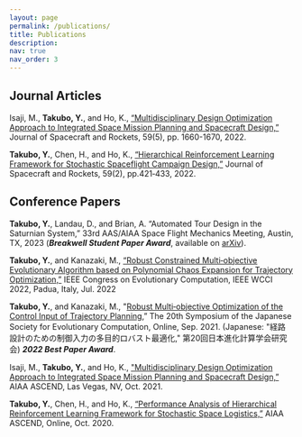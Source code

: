 ```yaml
---
layout: page
permalink: /publications/
title: Publications
description: 
nav: true
nav_order: 3
---
```


<h2>Journal Articles</h2>

Isaji, M., <b>Takubo, Y.</b>, and Ho, K., <a href="https://arc.aiaa.org/doi/abs/10.2514/1.A35284?journalCode=jsr">“Multidisciplinary Design Optimization Approach to Integrated Space Mission Planning and Spacecraft Design,”<a/> Journal of Spacecraft and Rockets, 59(5), pp. 1660-1670, 2022. 

<b>Takubo, Y.</b>, Chen, H., and Ho, K., <a href="https://arc.aiaa.org/doi/10.2514/1.A35122">“Hierarchical Reinforcement Learning Framework for Stochastic Spaceflight Campaign Design,”<a> Journal of Spacecraft and Rockets, 59(2), pp.421‑433, 2022.


<h2>Conference Papers</h2>

<b>Takubo, Y.</b>, Landau, D., and Brian, A. “Automated Tour Design in the Saturnian System,” 33rd AAS/AIAA Space Flight Mechanics Meeting, Austin, TX, 2023 (***Breakwell Student Paper Award***, available on <a href="https://arxiv.org/abs/2210.14996">arXiv<a/>).

<b>Takubo, Y.</b>, and Kanazaki, M., <a href="https://ieeexplore.ieee.org/document/9870365">“Robust Constrained Multi‑objective Evolutionary Algorithm based on Polynomial Chaos Expansion for Trajectory Optimization,”</a> IEEE Congress on Evolutionary Computation, IEEE WCCI 2022, Padua, Italy, Jul. 2022

<b>Takubo, Y.</b>, and Kanazaki, M., "[Robust Multi‑objective Optimization of the Control Input of Trajectory Planning](../assets/pdf/Takubo2021PCE_EA.pdf),” The 20th Symposium of the Japanese Society for Evolutionary Computation, Online, Sep. 2021. (Japanese: "経路設計のための制御入力の多目的ロバスト最適化," 第20回日本進化計算学会研究会) ***2022 Best Paper Award***.

Isaji, M., <b>Takubo, Y.</b>, and Ho, K., <a href="https://arc.aiaa.org/doi/10.2514/6.2021-4069">"Multidisciplinary Design Optimization Approach to Integrated Space Mission Planning and Spacecraft Design,”<a/> AIAA ASCEND, Las Vegas, NV, Oct. 2021.

<b>Takubo, Y.</b>, Chen, H., and Ho, K., <a href="https://arc.aiaa.org/doi/abs/10.2514/6.2020-4230">“Performance Analysis of Hierarchical Reinforcement Learning Framework for Stochastic Space Logistics,”<a/> AIAA ASCEND, Online, Oct. 2020.
